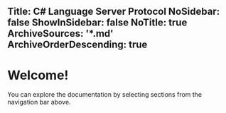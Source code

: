 Title: C# Language Server Protocol
NoSidebar: false
ShowInSidebar: false
NoTitle: true
ArchiveSources: '*.md'
ArchiveOrderDescending: true
---

# Welcome!

You can explore the documentation by selecting sections from the navigation bar above.
